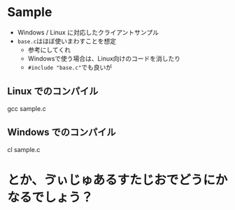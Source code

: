 # Sample

* Windows / Linux に対応したクライアントサンプル
* `base.c`はほぼ使いまわすことを想定
  * 参考にしてくれ
  * Windowsで使う場合は、Linux向けのコードを消したり
  * `#include "base.c"`でも良いが

## Linux でのコンパイル

   gcc sample.c

## Windows でのコンパイル

   cl sample.c
   # とか、ゔぃじゅあるすたじおでどうにかなるでしょう？

